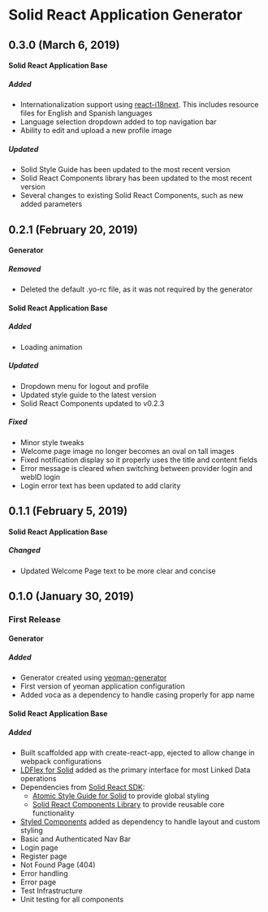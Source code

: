 # Solid React Application Generator

## 0.3.0 (March 6, 2019)

#### Solid React Application Base

##### Added
- Internationalization support using [react-i18next](https://react.i18next.com/). This includes resource files for English and Spanish languages
- Language selection dropdown added to top navigation bar
- Ability to edit and upload a new profile image

##### Updated
- Solid Style Guide has been updated to the most recent version
- Solid React Components library has been updated to the most recent version
- Several changes to existing Solid React Components, such as new added parameters

## 0.2.1 (February 20, 2019)

#### Generator

##### Removed

- Deleted the default .yo-rc file, as it was not required by the generator

#### Solid React Application Base

##### Added

- Loading animation

##### Updated

- Dropdown menu for logout and profile
- Updated style guide to the latest version
- Solid React Components updated to v0.2.3

##### Fixed

- Minor style tweaks
- Welcome page image no longer becomes an oval on tall images
- Fixed notification display so it properly uses the title and content fields
- Error message is cleared when switching between provider login and webID login
- Login error text has been updated to add clarity

## 0.1.1 (February 5, 2019)

#### Solid React Application Base

##### Changed

- Updated Welcome Page text to be more clear and concise

## 0.1.0 (January 30, 2019)

### First Release

#### Generator

##### Added

- Generator created using [yeoman-generator](https://github.com/yeoman/generator-generator)
- First version of yeoman application configuration
- Added voca as a dependency to handle casing properly for app name

#### Solid React Application Base

##### Added

- Built scaffolded app with create-react-app, ejected to allow change in webpack configurations
- [LDFlex for Solid](https://github.com/solid/query-ldflex) added as the primary interface for most Linked Data operations
- Dependencies from [Solid React SDK](https://github.com/inrupt-inc/solid-react-sdk):
  - [Atomic Style Guide for Solid](https://github.com/Inrupt-inc/inrupt-atomic-styleguide) to provide global styling
  - [Solid React Components Library](https://github.com/Inrupt-inc/solid-react-components) to provide reusable core functionality
- [Styled Components](https://www.styled-components.com/) added as dependency to handle layout and custom styling
- Basic and Authenticated Nav Bar
- Login page
- Register page
- Not Found Page (404)
- Error handling
- Error page
- Test Infrastructure
- Unit testing for all components
